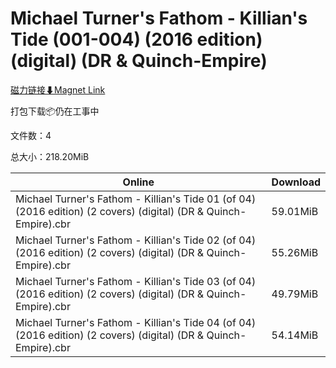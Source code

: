 # Michael Turner's Fathom - Killian's Tide (001-004) (2016 edition) (digital) (DR & Quinch-Empire)

[磁力链接⬇Magnet Link](magnet:?xt=urn:btih:4d3549ede9704f22e071de3629f6c1d35b70f1d4&dn=Michael%20Turner%27s%20Fathom%20-%20Killian%27s%20Tide%20%28001-004%29%20%282016%20edition%29%20%28digital%29%20%28DR%20%26%20Quinch-Empire%29)

打包下载📦仍在工事中

文件数：4

总大小：218.20MiB

Online | Download
--- | ---
Michael Turner's Fathom - Killian's Tide 01 (of 04) (2016 edition) (2 covers) (digital) (DR & Quinch-Empire).cbr | 59.01MiB
Michael Turner's Fathom - Killian's Tide 02 (of 04) (2016 edition) (2 covers) (digital) (DR & Quinch-Empire).cbr | 55.26MiB
Michael Turner's Fathom - Killian's Tide 03 (of 04) (2016 edition) (2 covers) (digital) (DR & Quinch-Empire).cbr | 49.79MiB
Michael Turner's Fathom - Killian's Tide 04 (of 04) (2016 edition) (2 covers) (digital) (DR & Quinch-Empire).cbr | 54.14MiB